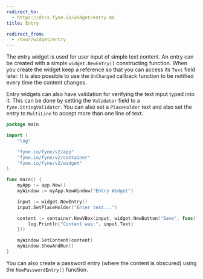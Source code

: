 ```yaml
---
redirect_to:
  - https://docs.fyne.io/widget/entry.md
title: Entry

redirect_from:
  - /tour/widget/entry
---
```

The entry widget is used for user input of simple text content.
An entry can be created with a simple `widget.NewEntry()`
constructing function. When you create the widget keep a
reference so that you can access its `Text` field later.
It is also possible to use the `OnChanged` callback function
to be notified every time the content changes.

Entry widgets can also have validation for verifying the text
input typed into it. This can be done by setting the `Validator`
field to a `fyne.StringValidator`. You can also set a `PlaceHolder`
text and also set the entry to `MultiLine` to accept more than one
line of text.

```go
package main

import (
	"log"

	"fyne.io/fyne/v2/app"
	"fyne.io/fyne/v2/container"
	"fyne.io/fyne/v2/widget"
)

func main() {
	myApp := app.New()
	myWindow := myApp.NewWindow("Entry Widget")

	input := widget.NewEntry()
	input.SetPlaceHolder("Enter text...")

	content := container.NewVBox(input, widget.NewButton("Save", func() {
		log.Println("Content was:", input.Text)
	}))

	myWindow.SetContent(content)
	myWindow.ShowAndRun()
}
```

You can also create a password entry (where the content is
obscured) using the `NewPasswordEntry()` function.
